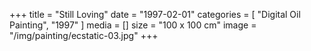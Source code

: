 +++
title = "Still Loving"
date = "1997-02-01"
categories = [ "Digital Oil Painting", "1997" ]
media = []
size = "100 x 100 cm"
image = "/img/painting/ecstatic-03.jpg"
+++
